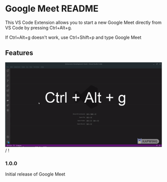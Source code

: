 # Google Meet README

This VS Code Extension allows you to start a new Google Meet directly from VS Code by pressing Ctrl+Alt+g.

If Ctrl+Alt+g doesn't work, use Ctrl+Shift+p and type Google Meet

## Features

![Demo](demo.gif) / ! [](demo.gif)


### 1.0.0

Initial release of Google Meet

